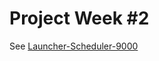 # Project Week #2
See [Launcher-Scheduler-9000](https://github.com/justinthelaw/Launch-Scheduler-9000)